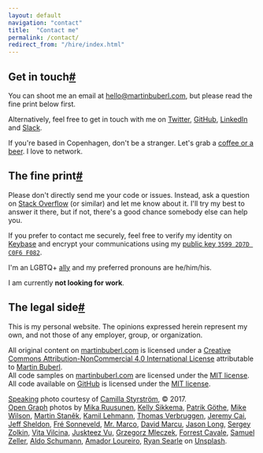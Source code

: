 ```yaml
---
layout: default
navigation: "contact"
title:  "Contact me"
permalink: /contact/
redirect_from: "/hire/index.html"
---
```


<h2 id="get-in-touch" class="has-permalink">Get in touch<a class="permalink" title="Permalink" href="#get-in-touch">#</a></h2>

You can shoot me an email at <a href="mailto:hello@martinbuberl.com">hello@martinbuberl.com</a>, but <span class="highlight">please read the fine print below first</span>.

Alternatively, feel free to get in touch with me on <a target="_blank" href="https://twitter.com/martinbuberl">Twitter</a>, <a target="_blank" href="https://github.com/martinbuberl">GitHub</a>, <a target="_blank" href="https://www.linkedin.com/in/martinbuberl/">LinkedIn</a> and <a target="_blank" href="https://martinbuberl-slackin.herokuapp.com/">Slack</a>.

If you're based in Copenhagen, don't be a stranger. Let's grab a <a target="_blank" href="https://www.google.com/maps/d/viewer?mid=1m7aKRR3_tNcR6r6iZYpNhjIhVkE">coffee or a beer</a>. I love to network.

<h2 id="the-fine-print" class="has-permalink">The fine print<a class="permalink" title="Permalink" href="#the-fine-print">#</a></h2>

Please don't directly send me your code or issues. Instead, ask a question on <a target="_blank" href="http://stackoverflow.com/questions/ask">Stack Overflow</a> (or similar) and let me know about it. I'll try my best to answer it there, but if not, there's a good chance somebody else can help you.

If you prefer to contact me securely, feel free to verify my identity on <a target="_blank" href="https://keybase.io/martinbuberl">Keybase</a> and encrypt your communications using my <a target="_blank" href="https://keybase.io/martinbuberl/key.asc">public key `3599 2D7D C0F6 F082`</a>.

I'm an LGBTQ+ <a target="_blank" href="https://en.wikipedia.org/wiki/Straight_ally">ally</a> and my preferred pronouns are he/him/his.

I am currently **not looking for work**.

<h2 id="the-legal-side" class="has-permalink">The legal side<a class="permalink" title="Permalink" href="#the-legal-side">#</a></h2>

This is my personal website. The opinions expressed herein represent my own, and not those of any employer, group, or organization.

All original content on <a rel="cc:attributionURL" href="https://martinbuberl.com">martinbuberl.com</a> is licensed under a <a target="_blank" rel="license" href="http://creativecommons.org/licenses/by-nc/4.0/">Creative Commons Attribution-NonCommercial 4.0 International License</a> attributable to <a rel="cc:attributionName" href="https://martinbuberl.com">Martin Buberl</a>.<br/>
All code samples on <a rel="cc:attributionURL" href="https://martinbuberl.com">martinbuberl.com</a> are licensed under the <a target="_blank" rel="license" href="https://opensource.org/licenses/MIT">MIT license</a>.<br/>
All code available on <a target="_blank" href="https://github.com/martinbuberl/martinbuberl.com">GitHub</a> is licensed under the <a target="_blank" rel="license" href="https://opensource.org/licenses/MIT">MIT license</a>.<br/>

[Speaking](/speaking) photo courtesy of <a target="_blank" href="http://camsty.se/">Camilla Styrstr&ouml;m</a>, &copy; 2017.<br/>
<a target="_blank" href="http://ogp.me/">Open Graph</a> photos by <a target="_blank" href="https://unsplash.com/@mikaruusunen?photo=ypVM8PnygUo">Mika Ruusunen</a>, <a target="_blank" href="https://unsplash.com/@kelsikkema?photo=X7dy114KWs4">Kelly Sikkema</a>, <a target="_blank" href="https://unsplash.com/@p?photo=xiTFENI0dMY">Patrik Göthe</a>, <a target="_blank" href="https://unsplash.com/@mkwlsn?photo=fLEw4UdS0D0">Mike Wilson</a>, <a target="_blank" href="https://unsplash.com/@martinstanek?photo=8WClaa1CmZ0">Martin Staněk</a>, <a target="_blank" href="https://unsplash.com/@kamillehmann?photo=2f5Ktwb8YXk">Kamil Lehmann</a>, <a target="_blank" href="https://unsplash.com/@thmsvrbrggn?photo=OIVuAKXW9VA">Thomas Verbruggen</a>, <a target="_blank" href="https://unsplash.com/@j?photo=mnF75FoPBWY">Jeremy Cai</a>, <a target="_blank" href="https://unsplash.com/@ugmonk?photo=9EwxGJdTJNo">Jeff Sheldon</a>, <a target="_blank" href="https://unsplash.com/@fresonneveld?photo=liiqOto_Dw8">Fré Sonneveld</a>, <a target="_blank" href="https://unsplash.com/@mrmarcojorger?photo=QP1dUyQ8WsI">Mr. Marco</a>, <a target="_blank" href="https://unsplash.com/@davidmarcu?photo=DNXWtB33WWE">David Marcu</a>, <a target="_blank" href="https://unsplash.com/@jasonlong?photo=FOeDIUwYiSw">Jason Long</a>, <a target="_blank" href="https://unsplash.com/@szolkin?photo=E0Spm6XXn2Y">Sergey Zolkin</a>, <a target="_blank" href="https://unsplash.com/@vivivi?photo=0G1r-Cg0zS8">Vita Vilcina</a>, <a target="_blank" href="https://unsplash.com/@juskteez?photo=TIrXot28Znc">Juskteez Vu</a>, <a target="_blank" href="https://unsplash.com/@noctous_?photo=RlYsCMbF6EI">Grzegorz Mleczek</a>, <a target="_blank" href="https://unsplash.com/@forrestcavale?photo=jwIk4Z3Msi4">Forrest Cavale</a>, <a target="_blank" href="https://unsplash.com/@samuelzeller?photo=j0g8taxHZa0">Samuel Zeller</a>, <a target="_blank" href="https://unsplash.com/@odla?photo=RTx8o-kk4RA">Aldo Schumann</a>, <a target="_blank" href="https://unsplash.com/@amadorloureiroblanco?photo=BVyNlchWqzs">Amador Loureiro</a>, <a target="_blank" href="https://unsplash.com/@ryansearle?photo=k1AFA4N8O0g">Ryan Searle</a> on <a target="_blank" rel="license" href="https://unsplash.com/license">Unsplash</a>.
